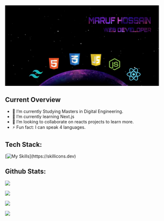 ![The San Juan Mountains are beautiful!](https://raw.githubusercontent.com/maruf318/maruf318/main/WhatsApp%20Image%202023-12-09%20at%2012.09.55%20AM.jpeg "San Juan Mountains")

## Current Overview

- 🔭 I’m currently Studying Masters in Digital Engineering.
- 🌱 I’m currently learning Next.js
- 👯 I’m looking to collaborate on reacts projects to learn more.
- ⚡ Fun fact: I can speak 4 languages.

## Tech Stack:

[![My Skills](https://skillicons.dev/icons?i=js,html,css,react,c,tailwind,firebase,nodejs,express,mongodb,)](https://skillicons.dev)

## Github Stats:

![](http://github-profile-summary-cards.vercel.app/api/cards/profile-details?username=maruf318&theme=midnight_purple)

![](http://github-profile-summary-cards.vercel.app/api/cards/repos-per-language?username=maruf318&theme=midnight_purple)

![](http://github-profile-summary-cards.vercel.app/api/cards/stats?username=maruf318&theme=midnight_purple)

![](http://github-profile-summary-cards.vercel.app/api/cards/productive-time?username=maruf318&theme=midnight_purple&utcOffset=8)
